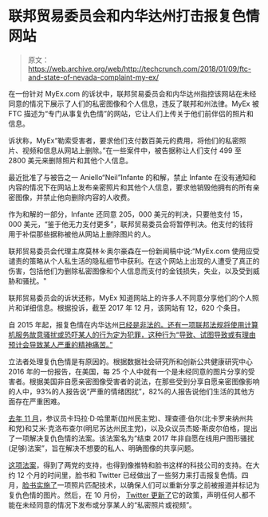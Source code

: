 # 联邦贸易委员会和内华达州打击报复色情网站

> 原文：<https://web.archive.org/web/http://techcrunch.com/2018/01/09/ftc-and-state-of-nevada-complaint-my-ex/>

在一份针对 MyEx.com 的诉状中，联邦贸易委员会和内华达州指控该网站在未经同意的情况下展示了人们的私密图像和个人信息，违反了联邦和州法律。MyEx 被 FTC 描述为“专门从事复仇色情”的网站，它让人们上传关于他们前伴侣的照片和信息。

诉状称，MyEx“勒索受害者，要求他们支付数百美元的费用，将他们的私密照片、视频和信息从网站上删除。”在一些案件中，被告据称让人们支付 499 至 2800 美元来删除照片和其他个人信息。

最近批准了与被告之一 Aniello“Neil”Infante 的和解，禁止 Infante 在没有通知和内容的情况下在网站上发布亲密照片和其他个人信息，要求他销毁他拥有的所有亲密图像，并禁止他向删除内容的人收费。

作为和解的一部分，Infante 还同意 205，000 美元的判决，只要他支付 15，000 美元，“鉴于他无力支付更多”，联邦贸易委员会将暂停判决。他支付的钱将用于补偿那些据称被他从网站上删除图片的人。

联邦贸易委员会代理主席莫林·k·奥尔豪森在一份新闻稿中说:“MyEx.com 使用应受谴责的策略从个人私生活的隐私细节中获利。在这个网站上出现的人遭受了真正的伤害，包括他们为删除私密图像和个人信息而支付的金钱损失，失业，以及受到威胁和骚扰。"

联邦贸易委员会的诉状还称，MyEx 知道网站上的许多人不同意分享他们的个人照片和详细信息。根据投诉，截至 2017 年 12 月，该网站有 12，620 个条目。

自 2015 年起，报复色情在内华达州[已经是非法的。还有一项联邦法规将使用计算机服务故意骚扰或恐吓某人的行为定为犯罪，这种行为“导致、试图导致或有理由预计会导致某人严重的精神痛苦。”](https://web.archive.org/web/20230311212534/https://www.leg.state.nv.us/App/NELIS/REL/78th2015/Bill/1271/Text)

立法者处理复仇色情是有原因的。根据数据社会研究所和创新公共健康研究中心 2016 年的一份报告，在美国，每 25 个人中就有一个是未经同意的图片分享的受害者。根据美国非自愿亲密图像受害者的说法，在那些受到分享自愿亲密图像影响的人中，93%的人报告说“严重的情绪困扰”，82%的人报告说他们生活的其他方面存在严重困难。

[去年 11 月](https://web.archive.org/web/20230311212534/https://techcrunch.com/2017/11/28/senators-introduce-revenge-porn-bill/)，参议员卡玛拉·D·哈里斯(加州民主党)、理查德·伯尔(北卡罗来纳州共和党)和艾米·克洛布查尔(明尼苏达州民主党)，以及众议员杰姬·斯皮尔伯格，提出了一项解决复仇色情的法案。该法案名为“结束 2017 年非自愿在线用户图形骚扰(足够)法案”，旨在解决不想要的私人、明确图像的共享问题。

[这项法案](https://web.archive.org/web/20230311212534/https://www.harris.senate.gov/imo/media/doc/The%20ENOUGH%20Act.pdf)，得到了两党的支持，也得到像推特和脸书这样的科技公司的支持。在大约 12 个月的时间里，脸书和 Twitter 已经做出了一些努力来打击报复色情。四月，[脸书实施了](https://web.archive.org/web/20230311212534/https://techcrunch.com/2017/04/05/facebook-addresses-revenge-porn-with-tech-to-prevent-people-from-re-sharing-intimate-images/)一项照片匹配技术，以确保人们可以重新分享之前被报道并标记为复仇色情的图片。然后，在 10 月份， [Twitter 更新了](https://web.archive.org/web/20230311212534/https://techcrunch.com/2017/10/27/twitter-makes-another-rule-change-this-time-tackling-revenge-porn/)它的政策，声明任何人都不能在未经同意的情况下发布或分享某人的“私密照片或视频”。